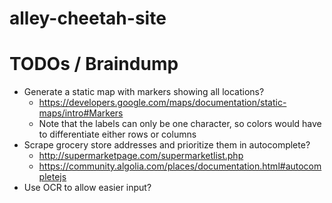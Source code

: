 # alley-cheetah-site

# TODOs / Braindump

* Generate a static map with markers showing all locations?
  * https://developers.google.com/maps/documentation/static-maps/intro#Markers
  * Note that the labels can only be one character, so colors would have to differentiate either rows or columns
* Scrape grocery store addresses and prioritize them in autocomplete?
  * http://supermarketpage.com/supermarketlist.php
  * https://community.algolia.com/places/documentation.html#autocompletejs
* Use OCR to allow easier input?
